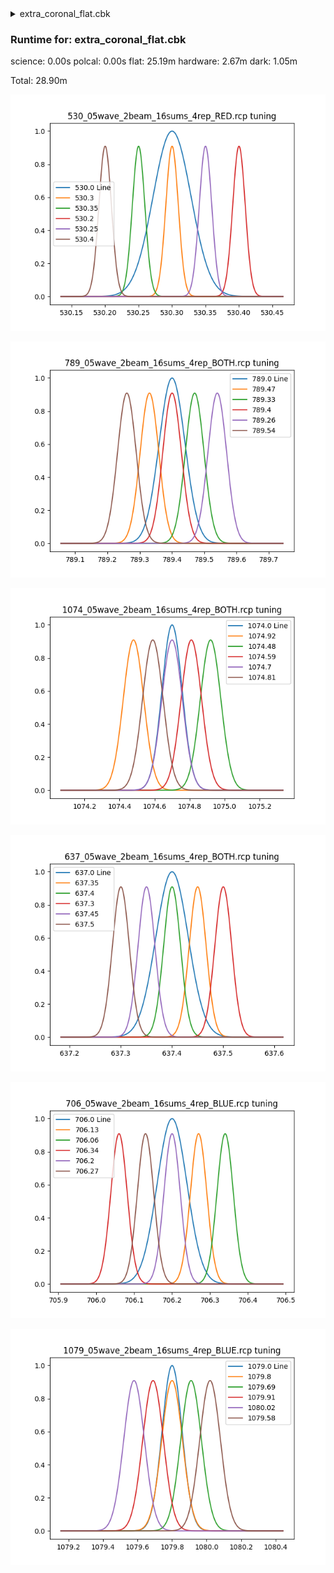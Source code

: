 <details><summary>extra_coronal_flat.cbk</summary><blockquote><pre><details><summary>gain_high.rcp</summary><blockquote><pre>gain high
</pre></blockquote></details><details><summary>Exposure_80.rcp</summary><blockquote><pre>exposure 80
</pre></blockquote></details><details><summary>setupFlat.rcp</summary><blockquote><pre>diffuser  in
cover out
occ		out
shut	out
calib	out
</pre></blockquote></details><details><summary>setupDark.rcp</summary><blockquote><pre>shut	in
</pre></blockquote></details><details><summary>dark_01wave_1beam_16sums_10rep_BOTH.rcp</summary><blockquote><pre>shut	in
data	rcam	both	656.28	16
data	rcam	both	656.28	16
data	rcam	both	656.28	16
data	rcam	both	656.28	16
data	rcam	both	656.28	16
data	rcam	both	656.28	16
data	rcam	both	656.28	16
data	rcam	both	656.28	16
data	rcam	both	656.28	16
data	rcam	both	656.28	16
</pre></blockquote></details><details><summary>setupFlat.rcp</summary><blockquote><pre>diffuser  in
cover out
occ		out
shut	out
calib	out
</pre></blockquote></details><details><summary>530_FW.rcp</summary><blockquote><pre>prefilterrange 530
</pre></blockquote></details><details><summary>530_05wave_2beam_16sums_4rep_RED.rcp</summary><blockquote><pre>data	rcam	red	 530.20	   16
data	rcam	red	 530.25	   16
data	rcam	red	 530.30	   16
data	rcam	red	 530.35	   16
data	rcam	red	 530.40	   16
data	tcam	red	 530.20	   16
data	tcam	red	 530.25	   16
data	tcam	red	 530.30	   16
data	tcam	red	 530.35	   16
data	tcam	red	 530.40	   16
data	rcam	red	 530.20	   16
data	rcam	red	 530.25	   16
data	rcam	red	 530.30	   16
data	rcam	red	 530.35	   16
data	rcam	red	 530.40	   16
data	tcam	red	 530.20	   16
data	tcam	red	 530.25	   16
data	tcam	red	 530.30	   16
data	tcam	red	 530.35	   16
data	tcam	red	 530.40	   16
data	rcam	red	 530.20	   16
data	rcam	red	 530.25	   16
data	rcam	red	 530.30	   16
data	rcam	red	 530.35	   16
data	rcam	red	 530.40	   16
data	tcam	red	 530.20	   16
data	tcam	red	 530.25	   16
data	tcam	red	 530.30	   16
data	tcam	red	 530.35	   16
data	tcam	red	 530.40	   16
data	rcam	red	 530.20	   16
data	rcam	red	 530.25	   16
data	rcam	red	 530.30	   16
data	rcam	red	 530.35	   16
data	rcam	red	 530.40	   16
data	tcam	red	 530.20	   16
data	tcam	red	 530.25	   16
data	tcam	red	 530.30	   16
data	tcam	red	 530.35	   16
data	tcam	red	 530.40	   16
</pre></blockquote></details><details><summary>637_FW.rcp</summary><blockquote><pre>prefilterrange 637
</pre></blockquote></details><details><summary>637_05wave_2beam_16sums_4rep_BOTH.rcp</summary><blockquote><pre>data	rcam	both	 637.30	   16
data	rcam	both	 637.35	   16
data	rcam	both	 637.40	   16
data	rcam	both	 637.45	   16
data	rcam	both	 637.50	   16
data	tcam	both	 637.30	   16
data	tcam	both	 637.35	   16
data	tcam	both	 637.40	   16
data	tcam	both	 637.45	   16
data	tcam	both	 637.50	   16
data	rcam	both	 637.30	   16
data	rcam	both	 637.35	   16
data	rcam	both	 637.40	   16
data	rcam	both	 637.45	   16
data	rcam	both	 637.50	   16
data	tcam	both	 637.30	   16
data	tcam	both	 637.35	   16
data	tcam	both	 637.40	   16
data	tcam	both	 637.45	   16
data	tcam	both	 637.50	   16
data	rcam	both	 637.30	   16
data	rcam	both	 637.35	   16
data	rcam	both	 637.40	   16
data	rcam	both	 637.45	   16
data	rcam	both	 637.50	   16
data	tcam	both	 637.30	   16
data	tcam	both	 637.35	   16
data	tcam	both	 637.40	   16
data	tcam	both	 637.45	   16
data	tcam	both	 637.50	   16
data	rcam	both	 637.30	   16
data	rcam	both	 637.35	   16
data	rcam	both	 637.40	   16
data	rcam	both	 637.45	   16
data	rcam	both	 637.50	   16
data	tcam	both	 637.30	   16
data	tcam	both	 637.35	   16
data	tcam	both	 637.40	   16
data	tcam	both	 637.45	   16
data	tcam	both	 637.50	   16
</pre></blockquote></details><details><summary>706_FW.rcp</summary><blockquote><pre>prefilterrange 706
</pre></blockquote></details><details><summary>706_05wave_2beam_16sums_4rep_BLUE.rcp</summary><blockquote><pre>data	rcam	blue	 706.06	   16
data	rcam	blue	 706.13	   16
data	rcam	blue	 706.20	   16
data	rcam	blue	 706.27	   16
data	rcam	blue	 706.34	   16
data	tcam	blue	 706.06	   16
data	tcam	blue	 706.13	   16
data	tcam	blue	 706.20	   16
data	tcam	blue	 706.27	   16
data	tcam	blue	 706.34	   16
data	rcam	blue	 706.06	   16
data	rcam	blue	 706.13	   16
data	rcam	blue	 706.20	   16
data	rcam	blue	 706.27	   16
data	rcam	blue	 706.34	   16
data	tcam	blue	 706.06	   16
data	tcam	blue	 706.13	   16
data	tcam	blue	 706.20	   16
data	tcam	blue	 706.27	   16
data	tcam	blue	 706.34	   16
data	rcam	blue	 706.06	   16
data	rcam	blue	 706.13	   16
data	rcam	blue	 706.20	   16
data	rcam	blue	 706.27	   16
data	rcam	blue	 706.34	   16
data	tcam	blue	 706.06	   16
data	tcam	blue	 706.13	   16
data	tcam	blue	 706.20	   16
data	tcam	blue	 706.27	   16
data	tcam	blue	 706.34	   16
data	rcam	blue	 706.06	   16
data	rcam	blue	 706.13	   16
data	rcam	blue	 706.20	   16
data	rcam	blue	 706.27	   16
data	rcam	blue	 706.34	   16
data	tcam	blue	 706.06	   16
data	tcam	blue	 706.13	   16
data	tcam	blue	 706.20	   16
data	tcam	blue	 706.27	   16
data	tcam	blue	 706.34	   16
</pre></blockquote></details><details><summary>789_FW.rcp</summary><blockquote><pre>prefilterrange 789
</pre></blockquote></details><details><summary>789_05wave_2beam_16sums_4rep_BOTH.rcp</summary><blockquote><pre>data	rcam	both	 789.26	   16
data	rcam	both	 789.33	   16
data	rcam	both	 789.40	   16
data	rcam	both	 789.47	   16
data	rcam	both	 789.54	   16
data	tcam	both	 789.26	   16
data	tcam	both	 789.33	   16
data	tcam	both	 789.40	   16
data	tcam	both	 789.47	   16
data	tcam	both	 789.54	   16
data	rcam	both	 789.26	   16
data	rcam	both	 789.33	   16
data	rcam	both	 789.40	   16
data	rcam	both	 789.47	   16
data	rcam	both	 789.54	   16
data	tcam	both	 789.26	   16
data	tcam	both	 789.33	   16
data	tcam	both	 789.40	   16
data	tcam	both	 789.47	   16
data	tcam	both	 789.54	   16
data	rcam	both	 789.26	   16
data	rcam	both	 789.33	   16
data	rcam	both	 789.40	   16
data	rcam	both	 789.47	   16
data	rcam	both	 789.54	   16
data	tcam	both	 789.26	   16
data	tcam	both	 789.33	   16
data	tcam	both	 789.40	   16
data	tcam	both	 789.47	   16
data	tcam	both	 789.54	   16
data	rcam	both	 789.26	   16
data	rcam	both	 789.33	   16
data	rcam	both	 789.40	   16
data	rcam	both	 789.47	   16
data	rcam	both	 789.54	   16
data	tcam	both	 789.26	   16
data	tcam	both	 789.33	   16
data	tcam	both	 789.40	   16
data	tcam	both	 789.47	   16
data	tcam	both	 789.54	   16
</pre></blockquote></details><details><summary>1074_FW.rcp</summary><blockquote><pre>prefilterrange 1074
</pre></blockquote></details><details><summary>1074_05wave_2beam_16sums_4rep_BOTH.rcp</summary><blockquote><pre>data	rcam	both	1074.48	   16
data	rcam	both	1074.59	   16
data	rcam	both	1074.70	   16
data	rcam	both	1074.81	   16
data	rcam	both	1074.92	   16
data	tcam	both	1074.48	   16
data	tcam	both	1074.59	   16
data	tcam	both	1074.70	   16
data	tcam	both	1074.81	   16
data	tcam	both	1074.92	   16
data	rcam	both	1074.48	   16
data	rcam	both	1074.59	   16
data	rcam	both	1074.70	   16
data	rcam	both	1074.81	   16
data	rcam	both	1074.92	   16
data	tcam	both	1074.48	   16
data	tcam	both	1074.59	   16
data	tcam	both	1074.70	   16
data	tcam	both	1074.81	   16
data	tcam	both	1074.92	   16
data	rcam	both	1074.48	   16
data	rcam	both	1074.59	   16
data	rcam	both	1074.70	   16
data	rcam	both	1074.81	   16
data	rcam	both	1074.92	   16
data	tcam	both	1074.48	   16
data	tcam	both	1074.59	   16
data	tcam	both	1074.70	   16
data	tcam	both	1074.81	   16
data	tcam	both	1074.92	   16
data	rcam	both	1074.48	   16
data	rcam	both	1074.59	   16
data	rcam	both	1074.70	   16
data	rcam	both	1074.81	   16
data	rcam	both	1074.92	   16
data	tcam	both	1074.48	   16
data	tcam	both	1074.59	   16
data	tcam	both	1074.70	   16
data	tcam	both	1074.81	   16
data	tcam	both	1074.92	   16
</pre></blockquote></details><details><summary>1079_FW.rcp</summary><blockquote><pre>prefilterrange 1079
</pre></blockquote></details><details><summary>1079_05wave_2beam_16sums_4rep_BLUE.rcp</summary><blockquote><pre>data	rcam	blue	1079.58	   16
data	rcam	blue	1079.69	   16
data	rcam	blue	1079.80	   16
data	rcam	blue	1079.91	   16
data	rcam	blue	1080.02	   16
data	tcam	blue	1079.58	   16
data	tcam	blue	1079.69	   16
data	tcam	blue	1079.80	   16
data	tcam	blue	1079.91	   16
data	tcam	blue	1080.02	   16
data	rcam	blue	1079.58	   16
data	rcam	blue	1079.69	   16
data	rcam	blue	1079.80	   16
data	rcam	blue	1079.91	   16
data	rcam	blue	1080.02	   16
data	tcam	blue	1079.58	   16
data	tcam	blue	1079.69	   16
data	tcam	blue	1079.80	   16
data	tcam	blue	1079.91	   16
data	tcam	blue	1080.02	   16
data	rcam	blue	1079.58	   16
data	rcam	blue	1079.69	   16
data	rcam	blue	1079.80	   16
data	rcam	blue	1079.91	   16
data	rcam	blue	1080.02	   16
data	tcam	blue	1079.58	   16
data	tcam	blue	1079.69	   16
data	tcam	blue	1079.80	   16
data	tcam	blue	1079.91	   16
data	tcam	blue	1080.02	   16
data	rcam	blue	1079.58	   16
data	rcam	blue	1079.69	   16
data	rcam	blue	1079.80	   16
data	rcam	blue	1079.91	   16
data	rcam	blue	1080.02	   16
data	tcam	blue	1079.58	   16
data	tcam	blue	1079.69	   16
data	tcam	blue	1079.80	   16
data	tcam	blue	1079.91	   16
data	tcam	blue	1080.02	   16
</pre></blockquote></details><details><summary>setupDark.rcp</summary><blockquote><pre>shut	in
</pre></blockquote></details></pre></blockquote></details><h3>Runtime for: extra_coronal_flat.cbk   </h3>

  science: 0.00s  polcal: 0.00s  flat: 25.19m  hardware: 2.67m  dark: 1.05m

  Total: 28.90m


 ![530_05wave_2beam_16sums_4rep_RED.rcp](tuningplots\\530_05wave_2beam_16sums_4rep_RED.rcp.png)


 ![789_05wave_2beam_16sums_4rep_BOTH.rcp](tuningplots\\789_05wave_2beam_16sums_4rep_BOTH.rcp.png)


 ![1074_05wave_2beam_16sums_4rep_BOTH.rcp](tuningplots\\1074_05wave_2beam_16sums_4rep_BOTH.rcp.png)


 ![637_05wave_2beam_16sums_4rep_BOTH.rcp](tuningplots\\637_05wave_2beam_16sums_4rep_BOTH.rcp.png)


 ![706_05wave_2beam_16sums_4rep_BLUE.rcp](tuningplots\\706_05wave_2beam_16sums_4rep_BLUE.rcp.png)


 ![1079_05wave_2beam_16sums_4rep_BLUE.rcp](tuningplots\\1079_05wave_2beam_16sums_4rep_BLUE.rcp.png)